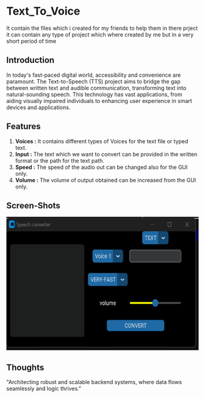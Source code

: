 # Text_To_Voice
<p>
It contain the files which i created for my friends to help them in there prject it can contain any type of project which where created by me but in a very short period of time
</p>
<h2><b>Introduction</b></h2>
<p>
In today's fast-paced digital world, accessibility and convenience are paramount. The Text-to-Speech (TTS) project aims to bridge the gap between written text and audible communication, transforming text into natural-sounding speech. This technology has vast applications, from aiding visually impaired individuals to enhancing user experience in smart devices and applications.
</p>
<h2><b>Features</b></h2>
<ol>
  <li><b>Voices :</b> It contains different types of Voices for the text file or typed text.</li>
  <li><b>Input :</b> The text which we want to convert can be provided in the written format or the path for the text path.</li>
  <li><b>Speed :</b> The speed of the audio out can be changed also for the GUI only.</li>
  <li><b>Volume :</b> The volume of output obtained can be increased from the GUI only.</li>
</ol>
<h2><b>Screen-Shots</b></h2>
<p align="center">
<img style="height:350px;" src="images/sc.png" >
</p>
<h2><b>Thoughts</b></h2>
<footer>
  <p>
    "Architecting robust and scalable backend systems, where data flows seamlessly and logic thrives."
  </p>
</footer>
